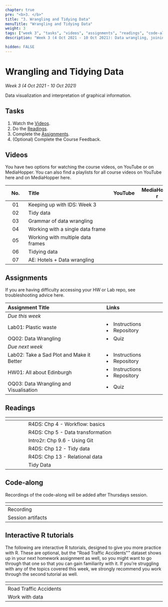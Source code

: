 ```yaml
---
chapter: true
pre: "<b>3. </b>"
title: "3. Wrangling and Tidying Data"
menuTitle: "Wrangling and Tidying Data"
weight: 3
tags: ["week 3", "tasks", "videos", "assignments", "readings", "code-along", "tutorials"] 
description: "Week 3 (4 Oct 2021 - 10 Oct 2021): Data wrangling, joining, and tidying."

hidden: FALSE
---
```


# Wrangling and Tidying Data

_Week 3 (4 Oct 2021 - 10 Oct 2021)_

Data visualization and interpretation of graphical information.

## Tasks

<ol>
  <li>Watch the <a href="#videos">Videos</a>.</li>
  <li>Do the <a href="#readings">Readings</a>.</li>
  <li>Complete the <a href="#assignments">Assignments</a>.</li>
  <li>(Optional) Complete the <a id="feedbackW3">Course Feedback</a>.</li>
</ol>

## Videos

<p style="text-align: left">You have two options for watching the course videos, on YouTube or on MediaHopper. You can also find a playlists for all course videos on YouTube <a id="playlistyt">here</a> and on MediaHopper <a id="playlistmh">here</a>.

| <div style="width:50px;text-align:center">No.</div> | <div style="width:250px;text-align:left">Title</div> | <div style="width:80px;text-align:center">YouTube</div> | <div style="width:100px;text-align:center">MediaHopper</div> |  <div style="width:80px;text-align:center">Slides</div> | <div style="width:170px;text-align:center">Additional Links</div> | 
|:---:|:---------------------|:-------:|:-----------:|:--------:|:------|
| 01  | Keeping up with IDS: Week 3 | <a id="W3L1YT"><span style="color: red;"><i class="fab fa-youtube fa-lg" /></span></a> | <a id="W3L1MH"><span style="color: #0A1E3F;"><i class="fas fa-file-video fa-lg"/></span></a> | <a id="W3L1S"><span style="color: #4b5357;"><i class="fas fa-desktop fa-lg"/></span></a> | - |
| 02  | 	Tidy data     | <a id="W3L2YT"><span style="color: red;"><i class="fab fa-youtube fa-lg" /></span></a> | <a id="W3L2MH"><span style="color: #0A1E3F;"><i class="fas fa-file-video fa-lg"/></span></a> | <a id="W3L2S"><span style="color: #4b5357;"><i class="fas fa-desktop fa-lg"/></span></a>  | - |
| 03  | Grammar of data wrangling    | <a id="W3L3YT"><span style="color: red;"><i class="fab fa-youtube fa-lg" /></span></a> | <a id="W3L3MH"><span style="color: #0A1E3F;"><i class="fas fa-file-video fa-lg"/></span></a> | <a id="W3L3S"><span style="color: #4b5357;"><i class="fas fa-desktop fa-lg"/></span></a> | - |
| 04  | Working with a single data frame   | <a id="W3L4YT"><span style="color: red;"><i class="fab fa-youtube fa-lg" /></span></a> | <a id="W3L4MH"><span style="color: #0A1E3F;"><i class="fas fa-file-video fa-lg"/></span></a> | <a id="W3L4S"><span style="color: #4b5357;"><i class="fas fa-desktop fa-lg"/></span></a> | <li><a id="AE4">AE4. Repository</a></li> |
| 05  | Working with multiple data frames     | <a id="W3L5YT"><span style="color: red;"><i class="fab fa-youtube fa-lg" /></span></a> | <a id="W3L5MH"><span style="color: #0A1E3F;"><i class="fas fa-file-video fa-lg"/></span></a> | <a id="W3L5S"><span style="color: #4b5357;"><i class="fas fa-desktop fa-lg"/></span></a> | - |
| 06  | Tidying data | <a id="W3L6YT"><span style="color: red;"><i class="fab fa-youtube fa-lg" /></span></a> | <a id="W3L6MH"><span style="color: #0A1E3F;"><i class="fas fa-file-video fa-lg"/></span></a> | <a id="W3L6S"><span style="color: #4b5357;"><i class="fas fa-desktop fa-lg"/></span></a> | - |
| 07  | AE: Hotels + Data wrangling | <a id="W3L7YT"><span style="color: red;"><i class="fab fa-youtube fa-lg" /></span></a> | <a id="W3L7MH"><span style="color: #0A1E3F;"><i class="fas fa-file-video fa-lg"/></span></a> | - | <li><a id="AE4">AE4. Repository</a></li> |

## Assignments

<p style="text-align: left">If you are having difficulty accessing your HW or Lab repo, see troubleshooting advice <a id="troubleshoot">here</a>.</p>

| <div style="width:300px;text-align:left">Assignment Title</div> | <div style="width:170px;text-align:left">Links</div> | <div style="width:180px;text-align:left">Due</div> |
|:---|:---|:---|
| *Due this week* | | | 
| Lab01: Plastic waste | <li><a id="LAB1I">Instructions</a></li> <li><a id="LAB1R">Repository</a></li> | Thurs, 07 Oct, 16:00 UK (Delayed) |
| OQ02: Data Wrangling | <li><a id="OQ2">Quiz</a></li> | Sun, 10 Oct, 23:59 UK |
| *Due next week* | | | 
| Lab02: Take a Sad Plot and Make it Better | <li><a id="LAB2I">Instructions</a></li> <li><a id="LAB2R">Repository</a></li> | Tue, 12 Oct, 16:00 UK  |
| HW01: All about Edinburgh | <li><a id="HW1I">Instructions</a></li><li><a id="HW1R">Repository</a></li> | Thur, 14 Oct, 16:00 UK | 
| OQ03: Data Wrangling and Visualisation | <li><a id="OQ3">Quiz</a></li> | Sun, 17 Oct, 23:59 UK |

## Readings

| <div style="width:50px"></div>  | <div style="width:420px"></div>  |  <div style="width:200px"></div> |
|:---:|:---|:---:|
| <i class="fas fa-book"></i> | R4DS: <a id="R4DS4">Chp 4 - Workflow: basics</a> | **Required** |
| <i class="fas fa-book"></i> | R4DS: <a id="R4DS5">Chp 5 - Data transformation</a> | **Required** |
| <i class="fas fa-book"></i> | Intro2r: <a id="intro2rgit">Chp 9.6 - Using Git</a> | Recommended |
| <i class="fas fa-book"></i> | R4DS: <a id="R4DS12">Chp 12 - Tidy data</a> | Optional |
| <i class="fas fa-book"></i> | R4DS: <a id="R4DS13">Chp 13 - Relational data</a> | Optional |
| <i class="fab fa-readme"></i> | <a id="tidydata">Tidy Data</a> | Optional |

## Code-along

<p style="text-align: left"> Recordings of the code-along will be added after Thursdays session.</p>

| <div style="width:200px"></div>  | <div style="width:480px"></div>  |
|:---|:---|
| Recording | |
| Session artifacts ||

## Interactive R tutorials

<p style="text-align: left"> The following are interactive R tutorials, designed to give you more practice with R. These are optional, but the "Road Traffic Accidents"" dataset shows up in your next homework assignment as well, so you might want to go through that one so that you can gain familiarity with it. If you’re struggling with any of the topics covered this week, we strongly recommend you work through the second tutorial as well.</p>

|  <div style="width:480px"></div>  |  <div style="width:200px"></div>  |
|:---|:---|
| <a id="RT3">Road Traffic Accidents</a> | Related to HW01 |
| <a id="RT4">Work with data</a> | Extra practice |